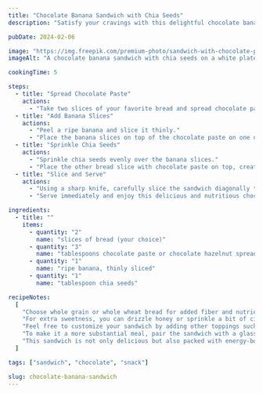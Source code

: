 ```yaml
---
title: "Chocolate Banana Sandwich with Chia Seeds"
description: "Satisfy your cravings with this delightful chocolate banana sandwich topped with nutritious chia seeds. Perfect for a quick and delicious snack or breakfast!"

pubDate: 2024-02-06

image: "https://img.freepik.com/premium-photo/sandwich-with-chocolate-paste-banana-chia-seeds-breakfast-vegetarian-food_97840-6701.jpg?w=360"
imageAlt: "A chocolate banana sandwich with chia seeds on a white plate"

cookingTime: 5

steps:
  - title: "Spread Chocolate Paste"
    actions:
      - "Take two slices of your favorite bread and spread chocolate paste generously on one side of each slice."
  - title: "Add Banana Slices"
    actions:
      - "Peel a ripe banana and slice it thinly."
      - "Place the banana slices on top of the chocolate paste on one of the bread slices."
  - title: "Sprinkle Chia Seeds"
    actions:
      - "Sprinkle chia seeds evenly over the banana slices."
      - "Place the other bread slice with chocolate paste on top, creating a sandwich."
  - title: "Slice and Serve"
    actions:
      - "Using a sharp knife, carefully slice the sandwich diagonally to create two triangular halves."
      - "Serve immediately and enjoy this delicious and nutritious chocolate banana sandwich!"

ingredients:
  - title: ""
    items:
      - quantity: "2"
        name: "slices of bread (your choice)"
      - quantity: "3"
        name: "tablespoons chocolate paste or chocolate hazelnut spread"
      - quantity: "1"
        name: "ripe banana, thinly sliced"
      - quantity: "1"
        name: "tablespoon chia seeds"

recipeNotes:
  [
    "Choose whole grain or whole wheat bread for added fiber and nutrients.",
    "For extra sweetness, you can drizzle honey or sprinkle a bit of cinnamon over the banana slices before adding chia seeds.",
    "Feel free to customize your sandwich by adding other toppings such as sliced strawberries, nut butter, or shredded coconut.",
    "To make it a more substantial meal, pair the sandwich with a glass of milk or a serving of Greek yogurt.",
    "This sandwich is not only delicious but also packed with energy-boosting carbohydrates, healthy fats, and fiber.",
  ]

tags: ["sandwich", "chocolate", "snack"]

slug: chocolate-banana-sandwich
---
```

